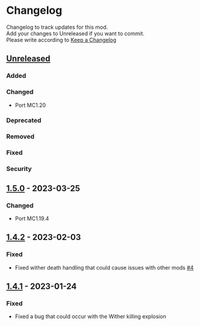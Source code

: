 # Changelog
Changelog to track updates for this mod.  
    Add your changes to Unreleased if you want to commit.  
    Please write according to [Keep a Changelog](https://keepachangelog.com/en/1.0.0/)

## [Unreleased]

### Added

### Changed
- Port MC1.20
### Deprecated

### Removed

### Fixed

### Security

## [1.5.0] - 2023-03-25

### Changed
- Port MC1.19.4

## [1.4.2] - 2023-02-03

### Fixed
- Fixed wither death handling that could cause issues with other
  mods [#4](https://github.com/MORIMORI0317/BEStyleWither/issues/4)

## [1.4.1] - 2023-01-24

### Fixed
- Fixed a bug that could occur with the Wither killing explosion

[Unreleased]: https://github.com/MORIMORI0317/BEStyleWither/compare/v1.5.0...HEAD
[1.5.0]: https://github.com/MORIMORI0317/BEStyleWither/compare/v1.4.2...v1.5.0
[1.4.2]: https://github.com/MORIMORI0317/BEStyleWither/compare/v1.4.1...v1.4.2
[1.4.1]: https://github.com/MORIMORI0317/BEStyleWither/commits/v1.4.1
